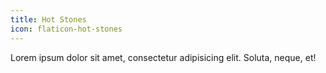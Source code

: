 ```yaml
---
title: Hot Stones
icon: flaticon-hot-stones
---
```

Lorem ipsum dolor sit amet, consectetur adipisicing elit. Soluta, neque, et!